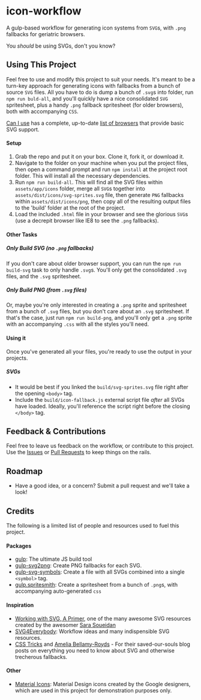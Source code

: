 # icon-workflow
A gulp-based workflow for generating icon systems from `SVG`s, with `.png` fallbacks for geriatric browsers.

You *should* be using SVGs, don't you know?

## Using This Project

Feel free to use and modify this project to suit your needs. It's meant to be a turn-key approach for generating icons with fallbacks from a bunch of source `SVG` files. All you have to do is dump a bunch of `.svg`s into folder, run `npm run buld-all`, and you'll quickly have a nice consolidated `SVG` spritesheet, plus a handy `.png` fallback spritesheet (for older browsers), both with accompanying `CSS`.

[Can I use](http://caniuse.com/) has a complete, up-to-date [list of browsers](http://caniuse.com/#feat=svg) that provide basic SVG support.

#### Setup

1. Grab the repo and put it on your box. Clone it, fork it, or download it.
2. Navigate to the folder on your machine when you put the project files, then open a command prompt and run `npm install` at the project root folder. This will install all the necessary dependencies.
3. Run `npm run build-all`. This will find all the SVG files within `assets/app/icons` folder, merge all `SVG`s together into `assets/dist/icons/svg-sprites.svg` file, then generate `PNG` fallbacks within `assets/dist/icons/png`, then copy all of the resulting output files to the 'build' folder at the root of the project.
4. Load the included `.html` file in your browser and see the glorious `SVG`s (use a decrepit browser like IE8 to see the `.png` fallbacks).

#### Other Tasks

##### Only Build SVG (no `.png` fallbacks)
If you don't care about older browser support, you can run the `npm run build-svg` task to only handle `.svg`s. You'll only get the consolidated `.svg` files, and the `.svg` spritesheet.

##### Only Build PNG (from `.svg` files)
Or, maybe you're only interested in creating a `.png` sprite and spritesheet from a bunch of `.svg` files, but you don't care about an `.svg` spritesheet. If that's the case, just run `npm run build-png`, and you'll only get a `.png` sprite with an accompanying `.css` with all the styles you'll need.

#### Using it

Once you've generated all your files, you're ready to use the output in your projects.

##### SVGs
- It would be best if you linked the `build/svg-sprites.svg` file right after the opening `<body>` tag.
- Include the `build/icon-fallback.js` external script file *after* all SVGs have loaded. Ideally, you'll reference the script right before the closing `</body>` tag.

## Feedback & Contributions

Feel free to leave us feedback on the workflow, or contribute to this project. Use the [Issues](https://github.com/onenorth/icon-workflow/issues) or [Pull Requests](https://github.com/onenorth/icon-workflow/pulls) to keep things on the rails.

## Roadmap

- Have a good idea, or a concern? Submit a pull request and we'll take a look!

## Credits

The following is a limited list of people and resources used to fuel this project.

#### Packages
- [gulp](https://github.com/gulpjs/gulp): The ultimate JS build tool
- [gulp-svg2png](https://github.com/akoenig/gulp-svg2png): Create PNG fallbacks for each SVG.
- [gulp-svg-symbols](https://github.com/Hiswe/gulp-svg-symbols): Create a file with all SVGs combined into a single `<symbol>` tag.
- [gulp.spritesmith](https://github.com/twolfson/gulp.spritesmith): Create a spritesheet from a bunch of `.png`s, with accompanying auto-generated `css`

#### Inspiration
- [Working with SVG, A Primer](http://slides.com/sarasoueidan/working-with-svg-a-primer#/), one of the many awesome SVG resources created by the awesomer [Sara Soueidan](https://sarasoueidan.com/)
- [SVG4Everybody](https://github.com/jonathantneal/svg4everybody): Workflow ideas and many indispensible SVG resources.
- [CSS Tricks](https://css-tricks.com/svg-sprites-use-better-icon-fonts/) and [Amelia Bellamy-Royds](https://css-tricks.com/a-complete-guide-to-svg-fallbacks/) - For their saved-our-souls blog posts on everything you need to know about SVG and otherwise trecherous fallbacks.

#### Other
- [Material Icons](https://design.google.com/icons): Material Design icons created by the Google designers, which are used in this project for demonstration purposes only.
